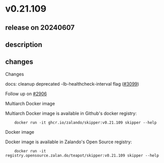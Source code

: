 # v0.21.109

## release on 20240607

## description

## changes

Changes

docs: cleanup deprecated -lb-healthcheck-interval flag (<a class="issue-link js-issue-link" data-error-text="Failed to load title" data-id="2340288445" data-permission-text="Title is private" data-url="https://github.com/zalando/skipper/issues/3099" data-hovercard-type="pull_request" data-hovercard-url="/zalando/skipper/pull/3099/hovercard" href="https://github.com/zalando/skipper/pull/3099">#3099</a>)

Follow up on <a class="issue-link js-issue-link" data-error-text="Failed to load title" data-id="2121398177" data-permission-text="Title is private" data-url="https://github.com/zalando/skipper/issues/2906" data-hovercard-type="pull_request" data-hovercard-url="/zalando/skipper/pull/2906/hovercard" href="https://github.com/zalando/skipper/pull/2906">#2906</a>

Multiarch Docker image

Multiarch Docker image is available in Github's docker registry:

        docker run -it ghcr.io/zalando/skipper:v0.21.109 skipper --help

Docker image

Docker image is available in Zalando's Open Source registry:

        docker run -it registry.opensource.zalan.do/teapot/skipper:v0.21.109 skipper --help

